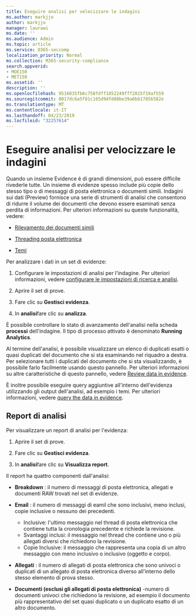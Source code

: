 ```yaml
---
title: Eseguire analisi per velocizzare le indagini
ms.author: markjjo
author: markjjo
manager: laurawi
ms.date: ''
ms.audience: Admin
ms.topic: article
ms.service: O365-seccomp
localization_priority: Normal
ms.collection: M365-security-compliance
search.appverid:
- MOE150
- MET150
ms.assetid: ''
description: ''
ms.openlocfilehash: 9516035fb6c758fdff1852249fff2815f19af559
ms.sourcegitcommit: 0017dc6a5f81c165d9dfd88be39a6bb17856582e
ms.translationtype: MT
ms.contentlocale: it-IT
ms.lasthandoff: 04/23/2019
ms.locfileid: "32257614"
---
```

# <a name="run-analytics-to-investigate-faster"></a>Eseguire analisi per velocizzare le indagini

Quando un insieme Evidence è di grandi dimensioni, può essere difficile rivederle tutte. Un insieme di evidenze spesso include più copie dello stesso tipo o di messaggi di posta elettronica o documenti simili. Indagini sui dati (Preview) fornisce una serie di strumenti di analisi che consentono di ridurre il volume dei documenti che devono essere esaminati senza perdita di informazioni. Per ulteriori informazioni su queste funzionalità, vedere:

- [Rilevamento dei documenti simili](near-duplicates.md)

- [Threading posta elettronica](email-threading.md)

- [Temi](themes.md)

Per analizzare i dati in un set di evidenze:

1. Configurare le impostazioni di analisi per l'indagine. Per ulteriori informazioni, vedere [configurare le impostazioni di ricerca e analisi](configure-search-analytics-settings.md).

2. Aprire il set di prove.

3. Fare clic su **Gestisci evidenza**.

4. In **analisi**fare clic su **analizza**.

È possibile controllare lo stato di avanzamento dell'analisi nella scheda **processi** dell'indagine. Il tipo di processo attivato è denominato **Running Analytics**.

 Al termine dell'analisi, è possibile visualizzare un elenco di duplicati esatti o quasi duplicati del documento che si sta esaminando nel riquadro a destra. Per selezionare tutti i duplicati del documento che si sta visualizzando, è possibile farlo facilmente usando questo pannello. Per ulteriori informazioni su altre caratteristiche di questo pannello, vedere [Review data in evidence](review-data-in-evidence.md). 

È inoltre possibile eseguire query aggiuntive all'interno dell'evidenza utilizzando gli output dell'analisi, ad esempio i temi. Per ulteriori informazioni, vedere [query the data in evidence](evidence-query.md).

## <a name="analytics-report"></a>Report di analisi

Per visualizzare un report di analisi per l'evidenza:

1. Aprire il set di prove.

2. Fare clic su **Gestisci evidenza**.

3. In **analisi**fare clic su **Visualizza report**.

Il report ha quattro componenti dall'analisi:

- **Breakdown** : il numero di messaggi di posta elettronica, allegati e documenti RAW trovati nel set di evidenze.

- **Email** : il numero di messaggi di eamil che sono inclusivi, meno inclusi, copie inclusive o nessuno dei precedenti.
   - Inclusive: l'ultimo messaggio nel thread di posta elettronica che contiene tutta la cronologia precedente e richiede la revisione.
   - Svantaggi inclusi: il messaggio nel thread che contiene uno o più allegati diversi che richiedono la revisione.
   - Copie Inclusive: il messaggio che rappresenta una copia di un altro messaggio con meno inclusivo o inclusivo (oggetto e corpo).

- **Allegati** : il numero di allegati di posta elettronica che sono univoci o duplicati di un allegato di posta elettronica diverso all'interno dello stesso elemento di prova stesso.

- **Documenti (esclusi gli allegati di posta elettronica)** -numero di documenti univoci che richiedono la revisione, ad esempio il documento più rappresentativo del set quasi duplicato o un duplicato esatto di un altro documento.